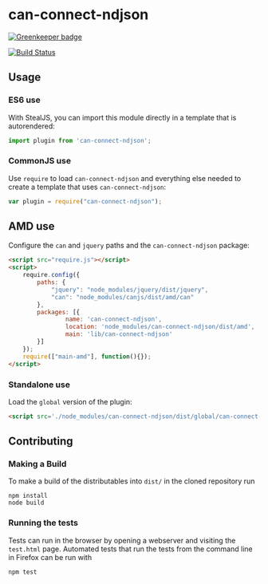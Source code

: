 # can-connect-ndjson

[![Greenkeeper badge](https://badges.greenkeeper.io/canjs/can-connect-ndjson.svg)](https://greenkeeper.io/)

[![Build Status](https://travis-ci.org/canjs/can-connect-ndjson.png?branch=master)](https://travis-ci.org/canjs/can-connect-ndjson)



## Usage

### ES6 use

With StealJS, you can import this module directly in a template that is autorendered:

```js
import plugin from 'can-connect-ndjson';
```

### CommonJS use

Use `require` to load `can-connect-ndjson` and everything else
needed to create a template that uses `can-connect-ndjson`:

```js
var plugin = require("can-connect-ndjson");
```

## AMD use

Configure the `can` and `jquery` paths and the `can-connect-ndjson` package:

```html
<script src="require.js"></script>
<script>
	require.config({
	    paths: {
	        "jquery": "node_modules/jquery/dist/jquery",
	        "can": "node_modules/canjs/dist/amd/can"
	    },
	    packages: [{
		    	name: 'can-connect-ndjson',
		    	location: 'node_modules/can-connect-ndjson/dist/amd',
		    	main: 'lib/can-connect-ndjson'
	    }]
	});
	require(["main-amd"], function(){});
</script>
```

### Standalone use

Load the `global` version of the plugin:

```html
<script src='./node_modules/can-connect-ndjson/dist/global/can-connect-ndjson.js'></script>
```

## Contributing

### Making a Build

To make a build of the distributables into `dist/` in the cloned repository run

```
npm install
node build
```

### Running the tests

Tests can run in the browser by opening a webserver and visiting the `test.html` page.
Automated tests that run the tests from the command line in Firefox can be run with

```
npm test
```
